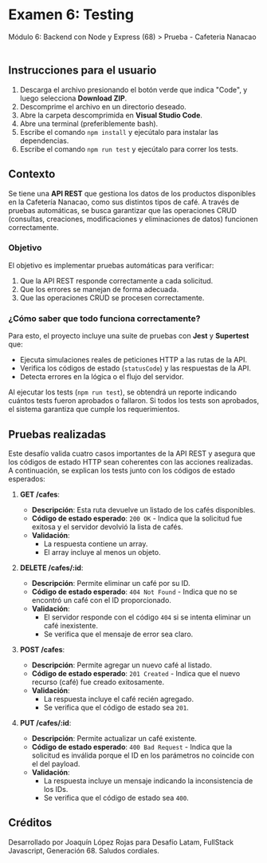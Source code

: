 <h1>Examen 6: Testing</h1>
<p>Módulo 6: Backend con Node y Express (68) > Prueba - Cafeteria Nanacao<br><br></p>

## Instrucciones para el usuario
1. Descarga el archivo presionando el botón verde que indica "Code", y luego selecciona **Download ZIP**.
2. Descomprime el archivo en un directorio deseado.
3. Abre la carpeta descomprimida en **Visual Studio Code**.
4. Abre una terminal (preferiblemente bash).
5. Escribe el comando `npm install` y ejecútalo para instalar las dependencias.
6. Escribe el comando `npm run test` y ejecútalo para correr los tests.

## Contexto
Se tiene una **API REST** que gestiona los datos de los productos disponibles en la Cafetería Nanacao, como sus distintos tipos de café. A través de pruebas automáticas, se busca garantizar que las operaciones CRUD (consultas, creaciones, modificaciones y eliminaciones de datos) funcionen correctamente.

### Objetivo
El objetivo es implementar pruebas automáticas para verificar:
1. Que la API REST responde correctamente a cada solicitud.
2. Que los errores se manejan de forma adecuada.
3. Que las operaciones CRUD se procesen correctamente.

### ¿Cómo saber que todo funciona correctamente?
Para esto, el proyecto incluye una suite de pruebas con **Jest** y **Supertest** que:
- Ejecuta simulaciones reales de peticiones HTTP a las rutas de la API.
- Verifica los códigos de estado (`statusCode`) y las respuestas de la API.
- Detecta errores en la lógica o el flujo del servidor.

Al ejecutar los tests (`npm run test`), se obtendrá un reporte indicando cuántos tests fueron aprobados o fallaron. Si todos los tests son aprobados, el sistema garantiza que cumple los requerimientos.

## Pruebas realizadas
Este desafío valida cuatro casos importantes de la API REST y asegura que los códigos de estado HTTP sean coherentes con las acciones realizadas. A continuación, se explican los tests junto con los códigos de estado esperados:

1. **GET /cafes**:
   - **Descripción**: Esta ruta devuelve un listado de los cafés disponibles.
   - **Código de estado esperado**: `200 OK` - Indica que la solicitud fue exitosa y el servidor devolvió la lista de cafés.
   - **Validación**:
     - La respuesta contiene un array.
     - El array incluye al menos un objeto.

2. **DELETE /cafes/:id**:
   - **Descripción**: Permite eliminar un café por su ID.
   - **Código de estado esperado**: `404 Not Found` - Indica que no se encontró un café con el ID proporcionado.
   - **Validación**:
     - El servidor responde con el código `404` si se intenta eliminar un café inexistente.
     - Se verifica que el mensaje de error sea claro.

3. **POST /cafes**:
   - **Descripción**: Permite agregar un nuevo café al listado.
   - **Código de estado esperado**: `201 Created` - Indica que el nuevo recurso (café) fue creado exitosamente.
   - **Validación**:
     - La respuesta incluye el café recién agregado.
     - Se verifica que el código de estado sea `201`.

4. **PUT /cafes/:id**:
   - **Descripción**: Permite actualizar un café existente.
   - **Código de estado esperado**: `400 Bad Request` - Indica que la solicitud es inválida porque el ID en los parámetros no coincide con el del payload.
   - **Validación**:
     - La respuesta incluye un mensaje indicando la inconsistencia de los IDs.
     - Se verifica que el código de estado sea `400`.

## Créditos
Desarrollado por Joaquín López Rojas para Desafío Latam, FullStack Javascript, Generación 68.
Saludos cordiales.
